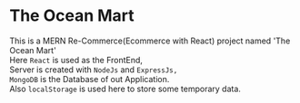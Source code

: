 # The Ocean Mart
This is a MERN Re-Commerce(Ecommerce with React) project named 'The Ocean Mart'
<br />
Here <code>React</code> is used as the FrontEnd, <br />
Server is created with <code>NodeJs</code> and <code>ExpressJs,</code> <br />
<code>MongoDB</code> is the Database of out Application. <br />
Also <code>localStorage</code> is used here to store some temporary data. 
